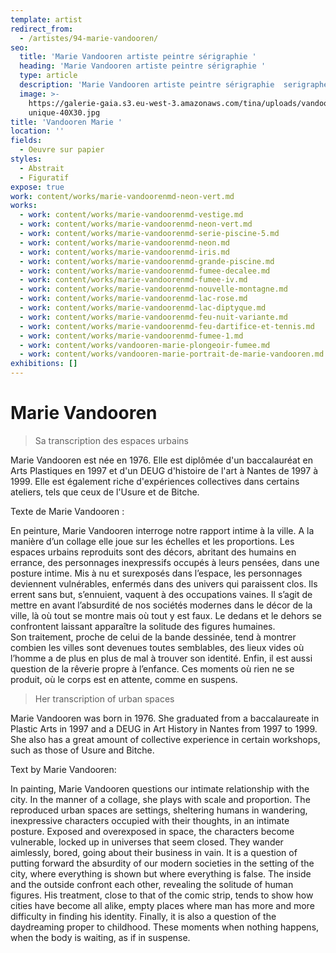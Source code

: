 ```yaml
---
template: artist
redirect_from:
  - /artistes/94-marie-vandooren/
seo:
  title: 'Marie Vandooren artiste peintre sérigraphie '
  heading: 'Marie Vandooren artiste peintre sérigraphie '
  type: article
  description: 'Marie Vandooren artiste peintre sérigraphie  serigraphe 1 immeuble 1 oeuvre '
  image: >-
    https://galerie-gaia.s3.eu-west-3.amazonaws.com/tina/uploads/vandooren-marie/galerie-gaia-vandooren-marie-fumee
    unique-40X30.jpg
title: 'Vandooren Marie '
location: ''
fields:
  - Oeuvre sur papier
styles:
  - Abstrait
  - Figuratif
expose: true
work: content/works/marie-vandoorenmd-neon-vert.md
works:
  - work: content/works/marie-vandoorenmd-vestige.md
  - work: content/works/marie-vandoorenmd-neon-vert.md
  - work: content/works/marie-vandoorenmd-serie-piscine-5.md
  - work: content/works/marie-vandoorenmd-neon.md
  - work: content/works/marie-vandoorenmd-iris.md
  - work: content/works/marie-vandoorenmd-grande-piscine.md
  - work: content/works/marie-vandoorenmd-fumee-decalee.md
  - work: content/works/marie-vandoorenmd-fumee-iv.md
  - work: content/works/marie-vandoorenmd-nouvelle-montagne.md
  - work: content/works/marie-vandoorenmd-lac-rose.md
  - work: content/works/marie-vandoorenmd-lac-diptyque.md
  - work: content/works/marie-vandoorenmd-feu-nuit-variante.md
  - work: content/works/marie-vandoorenmd-feu-dartifice-et-tennis.md
  - work: content/works/marie-vandoorenmd-fumee-1.md
  - work: content/works/vandooren-marie-plongeoir-fumee.md
  - work: content/works/vandooren-marie-portrait-de-marie-vandooren.md
exhibitions: []
---
```


# Marie Vandooren

> Sa transcription des espaces urbains

Marie Vandooren est née en 1976. Elle est diplômée d'un baccalauréat en Arts Plastiques en 1997 et d'un DEUG d'histoire de l'art à Nantes de 1997 à 1999. Elle est également riche d'expériences collectives dans certains ateliers, tels que ceux de l'Usure et de Bitche.

Texte de Marie Vandooren :

En peinture,  Marie Vandooren interroge notre rapport intime à la ville. A la manière d’un collage elle joue sur les échelles et les proportions. Les espaces urbains reproduits sont des décors, abritant des humains en errance, des personnages inexpressifs occupés à leurs pensées, dans une posture intime. Mis à nu et surexposés dans l’espace, les personnages deviennent vulnérables, enfermés dans des univers qui paraissent clos. Ils errent sans but, s’ennuient, vaquent à des occupations vaines.  Il s’agit de mettre en avant l’absurdité de nos sociétés modernes dans le décor de la ville, là où tout se montre mais où tout y est faux. Le dedans et le dehors se confrontent laissant apparaître la solitude des figures humaines.\
Son traitement, proche de celui de la bande dessinée, tend à montrer combien les villes sont devenues toutes semblables, des lieux vides où l’homme a de plus en plus de mal à trouver son identité. Enfin, il est aussi question de la rêverie propre à l’enfance. Ces moments où rien ne se produit, où le corps est en attente, comme en suspens.

> Her transcription of urban spaces

Marie Vandooren was born in 1976. She graduated from a baccalaureate in Plastic Arts in 1997 and a DEUG in Art History in Nantes from 1997 to 1999. She also has a great amount of collective experience in certain workshops, such as those of Usure and Bitche.

Text by Marie Vandooren:

In painting, Marie Vandooren questions our intimate relationship with the city. In the manner of a collage, she plays with scale and proportion. The reproduced urban spaces are settings, sheltering humans in wandering, inexpressive characters occupied with their thoughts, in an intimate posture. Exposed and overexposed in space, the characters become vulnerable, locked up in universes that seem closed. They wander aimlessly, bored, going about their business in vain.  It is a question of putting forward the absurdity of our modern societies in the setting of the city, where everything is shown but where everything is false. The inside and the outside confront each other, revealing the solitude of human figures. His treatment, close to that of the comic strip, tends to show how cities have become all alike, empty places where man has more and more difficulty in finding his identity. Finally, it is also a question of the daydreaming proper to childhood. These moments when nothing happens, when the body is waiting, as if in suspense.
